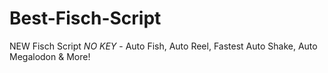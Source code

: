 # Best-Fisch-Script
NEW Fisch Script *NO KEY* - Auto Fish, Auto Reel, Fastest Auto Shake, Auto Megalodon &amp; More!

